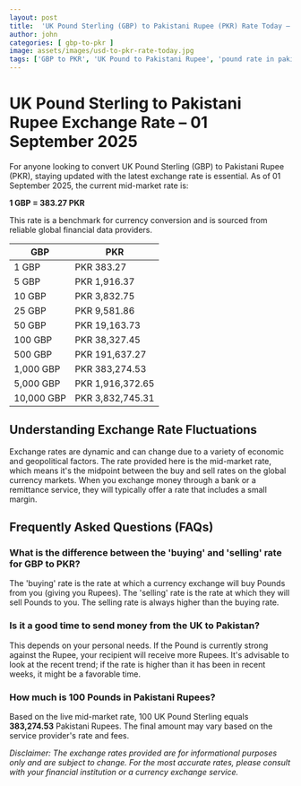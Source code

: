 ```yaml
---
layout: post
title:  'UK Pound Sterling (GBP) to Pakistani Rupee (PKR) Rate Today – 01 September 2025'
author: john
categories: [ gbp-to-pkr ]
image: assets/images/usd-to-pkr-rate-today.jpg
tags: ['GBP to PKR', 'UK Pound to Pakistani Rupee', 'pound rate in pakistan', 'great britain pound to pkr', 'uk to pakistan money transfer']
---
```


# UK Pound Sterling to Pakistani Rupee Exchange Rate – 01 September 2025

For anyone looking to convert UK Pound Sterling (GBP) to Pakistani Rupee (PKR), staying updated with the latest exchange rate is essential. As of 01 September 2025, the current mid-market rate is:

**1 GBP = 383.27 PKR**

This rate is a benchmark for currency conversion and is sourced from reliable global financial data providers.

| GBP | PKR |
| --- | --- |
| 1 GBP | PKR 383.27 |
| 5 GBP | PKR 1,916.37 |
| 10 GBP | PKR 3,832.75 |
| 25 GBP | PKR 9,581.86 |
| 50 GBP | PKR 19,163.73 |
| 100 GBP | PKR 38,327.45 |
| 500 GBP | PKR 191,637.27 |
| 1,000 GBP | PKR 383,274.53 |
| 5,000 GBP | PKR 1,916,372.65 |
| 10,000 GBP | PKR 3,832,745.31 |


## Understanding Exchange Rate Fluctuations

Exchange rates are dynamic and can change due to a variety of economic and geopolitical factors. The rate provided here is the mid-market rate, which means it's the midpoint between the buy and sell rates on the global currency markets. When you exchange money through a bank or a remittance service, they will typically offer a rate that includes a small margin.

## Frequently Asked Questions (FAQs)

### What is the difference between the 'buying' and 'selling' rate for GBP to PKR?

The 'buying' rate is the rate at which a currency exchange will buy Pounds from you (giving you Rupees). The 'selling' rate is the rate at which they will sell Pounds to you. The selling rate is always higher than the buying rate.

### Is it a good time to send money from the UK to Pakistan?

This depends on your personal needs. If the Pound is currently strong against the Rupee, your recipient will receive more Rupees. It's advisable to look at the recent trend; if the rate is higher than it has been in recent weeks, it might be a favorable time.

### How much is 100 Pounds in Pakistani Rupees?

Based on the live mid-market rate, 100 UK Pound Sterling equals **383,274.53** Pakistani Rupees. The final amount may vary based on the service provider's rate and fees.



*Disclaimer: The exchange rates provided are for informational purposes only and are subject to change. For the most accurate rates, please consult with your financial institution or a currency exchange service.*
